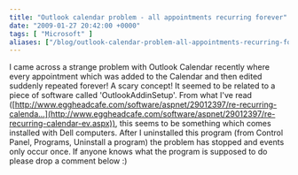 ```yaml
---
title: "Outlook calendar problem - all appointments recurring forever"
date: "2009-01-27 20:42:00 +0000"
tags: [ "Microsoft" ]
aliases: ["/blog/outlook-calendar-problem-all-appointments-recurring-forever"]
---
```

I came across a strange problem with Outlook Calendar recently where every appointment which was added to the Calendar and then edited suddenly repeated forever! A scary concept! It seemed to be related to a piece of software called 'OutlookAddinSetup'. From what I've read ([http://www.eggheadcafe.com/software/aspnet/29012397/re-recurring-calenda...](http://www.eggheadcafe.com/software/aspnet/29012397/re-recurring-calendar-ev.aspx)), this seems to be something which comes installed with Dell computers. After I uninstalled this program (from Control Panel, Programs, Uninstall a program) the problem has stopped and events only occur once. If anyone knows what the program is supposed to do please drop a comment below :)
